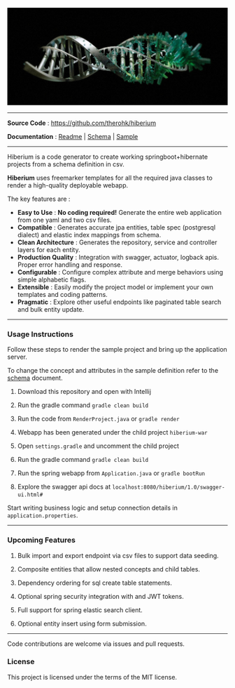 
![image](docs/images/readme-header.png)

---

**Source Code** : https://github.com/therohk/hiberium

**Documentation** : [Readme](README.md) | [Schema](SCHEMA.md) | [Sample](hiberium-gen/src/main/resources/hibernate-render.yaml)

---

Hiberium is a code generator to create working springboot+hibernate projects from a schema definition in csv.

**Hiberium** uses freemarker templates for all the required java classes to render a high-quality deployable webapp. 

The key features are :

* **Easy to Use** : **No coding required!** Generate the entire web application from one yaml and two csv files.
* **Compatible** : Generates accurate jpa entities, table spec (postgresql dialect) and elastic index mappings from schema.
* **Clean Architecture** : Generates the repository, service and controller layers for each entity.
* **Production Quality** : Integration with swagger, actuator, logback apis. Proper error handling and response.
* **Configurable** : Configure complex attribute and merge behaviors using simple alphabetic flags.
* **Extensible** : Easily modify the project model or implement your own templates and coding patterns.
* **Pragmatic** : Explore other useful endpoints like paginated table search and bulk entity update. 

---

### Usage Instructions

Follow these steps to render the sample project and bring up the application server.

To change the concept and attributes in the sample definition refer to the [schema](SCHEMA.md) document.

1. Download this repository and open with Intellij

2. Run the gradle command `gradle clean build`

3. Run the code from `RenderProject.java` or `gradle render`

4. Webapp has been generated under the child project `hiberium-war`

5. Open `settings.gradle` and uncomment the child project

6. Run the gradle command `gradle clean build`

7. Run the spring webapp from `Application.java` or `gradle bootRun`

8. Explore the swagger api docs at `localhost:8080/hiberium/1.0/swagger-ui.html#`

Start writing business logic and setup connection details in `application.properties`.

---

### Upcoming Features

1. Bulk import and export endpoint via csv files to support data seeding.

2. Composite entities that allow nested concepts and child tables.

3. Dependency ordering for sql create table statements.

4. Optional spring security integration with and JWT tokens.

5. Full support for spring elastic search client.

6. Optional entity insert using form submission.

---

Code contributions are welcome via issues and pull requests.

### License

This project is licensed under the terms of the MIT license.
